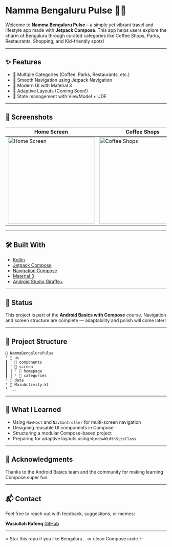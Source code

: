 # Namma Bengaluru Pulse 🌆📍

Welcome to **Namma Bengaluru Pulse** – a simple yet vibrant travel and lifestyle app made with **Jetpack Compose**. This app helps users explore the charm of Bengaluru through curated categories like Coffee Shops, Parks, Restaurants, Shopping, and Kid-friendly spots!

---

## ✨ Features

* 📍 Multiple Categories (Coffee, Parks, Restaurants, etc.)
* 🚀 Smooth Navigation using Jetpack Navigation
* 🎨 Modern UI with Material 3
* 📱 Adaptive Layouts (Coming Soon!)
* 🔄 State management with ViewModel + UDF

---

## 📸 Screenshots

| Home Screen                                                                                                                 | Coffee Shops                                                                                                                 | Restaurants                                                                                                                 |
| --------------------------------------------------------------------------------------------------------------------------- | ---------------------------------------------------------------------------------------------------------------------------- | --------------------------------------------------------------------------------------------------------------------------- |
| <img width="270" alt="Home Screen" src="https://github.com/user-attachments/assets/b74fb365-254e-4e50-83cd-567315200918" /> | <img width="270" alt="Coffee Shops" src="https://github.com/user-attachments/assets/b98a6a84-0013-4587-b555-51726b21bc24" /> | <img width="270" alt="Restaurants" src="https://github.com/user-attachments/assets/68a0af45-77dd-43fb-a578-bf18339b3665" /> |

---

## 🛠️ Built With

* [Kotlin](https://kotlinlang.org/)
* [Jetpack Compose](https://developer.android.com/jetpack/compose)
* [Navigation Compose](https://developer.android.com/jetpack/compose/navigation)
* [Material 3](https://m3.material.io/)
* [Android Studio Giraffe+](https://developer.android.com/studio)

---

## 🚧 Status

This project is part of the **Android Basics with Compose** course. Navigation and screen structure are complete — adaptability and polish will come later!

---

## 📂 Project Structure

```
📆 NammaBengaluruPulse
ꜛ 📂 ui
┃ ꜛ 📂 components
┃ ꜛ 📂 screen
┃ ┃ ꜛ 📂 homepage
┃ ┃ ꜛ 📂 categories
ꜛ 📂 data
ꜛ 📄 MainActivity.kt
└ ...
```

---

## 🧠 What I Learned

* Using `NavHost` and `NavController` for multi-screen navigation
* Designing reusable UI components in Compose
* Structuring a modular Compose-based project
* Preparing for adaptive layouts using `WindowWidthSizeClass`

---

## 🙌 Acknowledgments

Thanks to the Android Basics team and the community for making learning Compose super fun.

---

## 📬 Contact

Feel free to reach out with feedback, suggestions, or memes:

**Wasiullah Rafeeq**
[GitHub](https://github.com/Wasii25)

---

⭐ Star this repo if you like Bengaluru... or clean Compose code ✨
